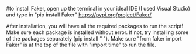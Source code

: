 #to install Faker, open up the terminal in your ideal IDE (I used Visual Studio) and type in "pip install Faker" https://pypi.org/project/Faker/

After installation, you will have all the required packages to run the script! Make sure each package is installed without error.
If not, try installing some of the packages separately (pip install " "). Make sure "from faker import Faker" is at the top of the file with "import time"
to run the file. 
